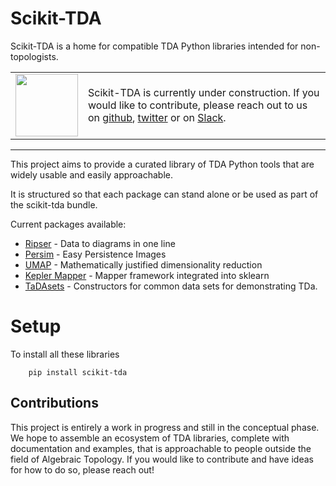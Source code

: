 # Scikit-TDA

Scikit-TDA is a home for compatible TDA Python libraries intended for non-topologists. 

|   |   |
|---|---|
|<img src="https://openclipart.org/image/2400px/svg_to_png/293844/under-construction_geek_man_01.png" height="100" >  | Scikit-TDA is currently under construction. If you would like to contribute, please reach out to us on [github](https://github.com/scikit-tda), [twitter](https://twitter.com/scikit_tda) or on [Slack](scikit-tda.slack.com).|
<hr size=100 noshade="True">


This project aims to provide a curated library of TDA Python tools that are widely usable and easily approachable. 

It is structured so that each package can stand alone or be used as part of the scikit-tda bundle. 

Current packages available: 

- [Ripser](https://pypi.org/project/ripser/) - Data to diagrams in one line
- [Persim](https://pypi.org/project/persim/) - Easy Persistence Images
- [UMAP](https://pypi.org/project/umap-learn/) - Mathematically justified dimensionality reduction
- [Kepler Mapper](https://pypi.org/project/kmapper/) - Mapper framework integrated into sklearn
- [TaDAsets](https://pypi.org/project/tadasets/) - Constructors for common data sets for demonstrating TDa.


# Setup

To install all these libraries
```
    pip install scikit-tda
```

## Contributions

This project is entirely a work in progress and still in the conceptual phase. We hope to assemble an ecosystem of TDA libraries, complete with documentation and examples, that is approachable to people outside the field of Algebraic Topology.  If you would like to contribute and have ideas for how to do so, please reach out!
